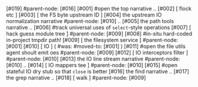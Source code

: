 [#019]       #parent-node: [#016]
[#001] #open the top narrative ..
[#002]       [ flock etc ]
[#003]       [ the FS byte upstream ID ]
[#004]       the upstream IO normalization narrative #parent-node: [#010] ..
[#005]       the path tools narrative ..
[#006]       #track universal uses of `select`-style operations
[#007]       [ hack guess module tree ] #parent-node: [#009]
[#008]       #in-situ hard-coded in-project tmpdir path!
[#009]       [ the filesystem service ] #parent-node: [#001]
[#010]       [ IO ]  ( #was: #moved-to: [#001] )
[#011] #open the file utils agent shoult emit oes #parent-node: [#009]
[#012]       [ IO interceptors filter ] #parent-node: [#010]
[#013]       the IO line stream narrative #parent-node: [#010] ..
[#014]       [ IO mappers tee ] #parent-node: [#010]
[#015] #open stateful IO dry stub so that `close` is better
[#016]       the find narrative ..
[#017]       the grep narrative ..
[#018]       [ walk ] #parent-node: [#009]
